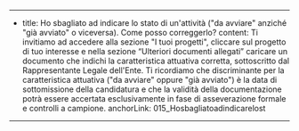 ---
  - title: Ho sbagliato ad indicare lo stato di un'attività ("da avviare" anziché "già avviato" o viceversa). Come posso correggerlo?
    content: Ti invitiamo ad accedere alla sezione "I tuoi progetti", cliccare sul progetto di tuo interesse e nella sezione “Ulteriori documenti allegati” caricare un documento che indichi la caratteristica attuativa corretta, sottoscritto dal Rappresentante Legale dell'Ente. Ti ricordiamo che discriminante per la caratteristica attuativa ("da avviare" oppure "già avviato") è la data di sottomissione della candidatura e che la validità della documentazione potrà essere accertata esclusivamente in fase di asseverazione formale e controlli a campione.
    anchorLink: 015_Hosbagliatoadindicarelost
---